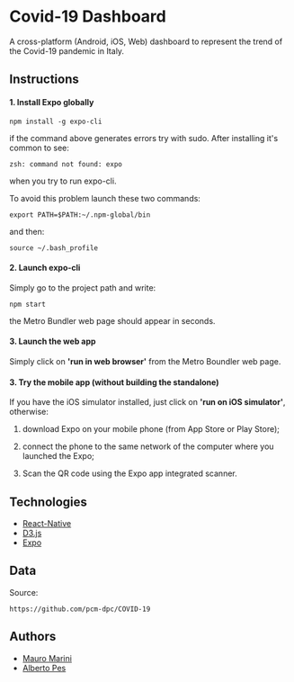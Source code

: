 # Covid-19 Dashboard

A cross-platform (Android, iOS, Web) dashboard to represent the trend of the Covid-19 pandemic in Italy.

## Instructions

#### 1. Install Expo globally

```npm install -g expo-cli```

if the command above generates errors try with sudo. After installing it's common to see:

```zsh: command not found: expo``` 

when you try to run expo-cli.

To avoid this problem launch these two commands:

```export PATH=$PATH:~/.npm-global/bin```

and then:

```source ~/.bash_profile```

#### 2. Launch expo-cli

Simply go to the project path and write:

```npm start```

the Metro Bundler web page should appear in seconds.


#### 3. Launch the web app

Simply click on **'run in web browser'** from the Metro Boundler web page.

#### 3. Try the mobile app (without building the standalone)

If you have the iOS simulator installed, just click on **'run on iOS simulator'**, otherwise:

 1. download Expo on your mobile
    phone (from App Store or Play Store);
    
 2. connect the phone to the same network of the computer where you launched the Expo;
 
 3. Scan the QR code using the Expo app integrated scanner. 


## Technologies

* [React-Native]('https://reactnative.dev')
* [D3.js]('http://d3js.org')
* [Expo]('https://expo.io')


## Data

Source:

```https://github.com/pcm-dpc/COVID-19```


## Authors
 * [Mauro Marini]('https://github.com/marinimau')
 * [Alberto Pes]('https://github.com/scambuilds')